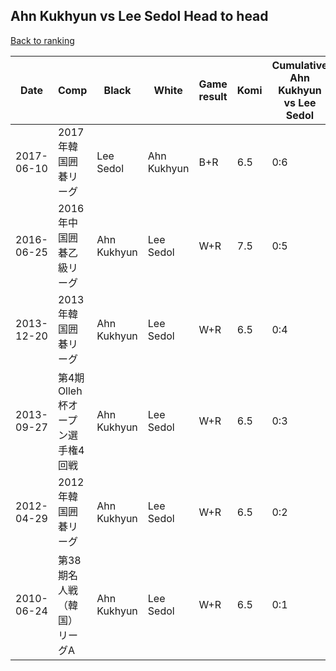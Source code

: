 ## Ahn Kukhyun vs Lee Sedol Head to head

[Back to ranking](../../index.md)




| **Date** | **Comp** | **Black** | **White** | **Game result** | **Komi** | **Cumulative Ahn Kukhyun vs Lee Sedol** | **Ahn Kukhyun streak** | **Lee Sedol streak** | 
| --- | --- | --- | --- | --- | --- | --- | --- | --- |
| 2017-06-10 | 2017年韓国囲碁リーグ | Lee Sedol | Ahn Kukhyun | B+R | 6.5 | 0:6 | 0 | 6 | 
| 2016-06-25 | 2016年中国囲碁乙級リーグ | Ahn Kukhyun | Lee Sedol | W+R | 7.5 | 0:5 | 0 | 5 | 
| 2013-12-20 | 2013年韓国囲碁リーグ | Ahn Kukhyun | Lee Sedol | W+R | 6.5 | 0:4 | 0 | 4 | 
| 2013-09-27 | 第4期Olleh杯オープン選手権4回戦 | Ahn Kukhyun | Lee Sedol | W+R | 6.5 | 0:3 | 0 | 3 | 
| 2012-04-29 | 2012年韓国囲碁リーグ | Ahn Kukhyun | Lee Sedol | W+R | 6.5 | 0:2 | 0 | 2 | 
| 2010-06-24 | 第38期名人戦（韓国）リーグA | Ahn Kukhyun | Lee Sedol | W+R | 6.5 | 0:1 | 0 | 1 |




